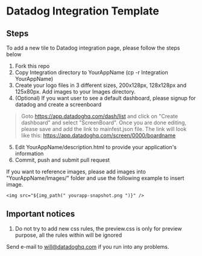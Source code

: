 # Datadog Integration Template

## Steps
To add a new tile to Datadog integration page, please follow the steps below

1. Fork this repo
2. Copy Integration directory to YourAppName (cp -r Integration YourAppName)
3. Create your logo files in 3 different sizes, 200x128px, 128x128px and 125x80px. Add images to your Images directory.
4. (Optional) If you want user to see a default dashboard, please signup for datadog and create a screenboard
> Goto https://app.datadoghq.com/dash/list and click on "Create dashboard" and select "ScreenBoard". Once you are done editing, please save and add the link to mainfest.json file.
> The link will look like this: https://app.datadoghq.com/screen/0000/boardname 
5. Edit YourAppName/description.html to provide your application's information
6. Commit, push and submit pull request

If you want to reference images, please add images into "YourAppName/Images/" folder and use the following example to insert image.
```
<img src="${img_path(" yourapp-snapshot.png ")}" />
```

## Important notices
1. Do not try to add new css rules, the preview.css is only for preview purpose, all the rules within will be ignored 


Send e-mail to will@datadoghq.com if you run into any problems.